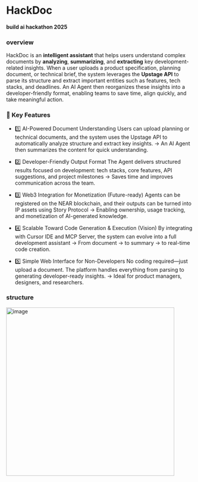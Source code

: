 # HackDoc
**build ai hackathon 2025**

### overview
HackDoc is an **intelligent assistant** that helps users understand complex documents by **analyzing**, **summarizing**, and **extracting** key development-related insights. When a user uploads a product specification, planning document, or technical brief, the system leverages the **Upstage API** to parse its structure and extract important entities such as features, tech stacks, and deadlines. An AI Agent then reorganizes these insights into a developer-friendly format, enabling teams to save time, align quickly, and take meaningful action. 


### 🔑 Key Features
- 1️⃣ AI-Powered Document Understanding
Users can upload planning or technical documents,
 and the system uses the Upstage API to automatically analyze structure and extract key insights.
 → An AI Agent then summarizes the content for quick understanding.

- 2️⃣ Developer-Friendly Output Format
The Agent delivers structured results focused on development:
 tech stacks, core features, API suggestions, and project milestones
 → Saves time and improves communication across the team.

- 3️⃣ Web3 Integration for Monetization (Future-ready)
Agents can be registered on the NEAR blockchain,
 and their outputs can be turned into IP assets using Story Protocol
 → Enabling ownership, usage tracking, and monetization of AI-generated knowledge.

- 4️⃣ Scalable Toward Code Generation & Execution (Vision)
By integrating with Cursor IDE and MCP Server,
 the system can evolve into a full development assistant
 → From document → to summary → to real-time code creation.

- 5️⃣ Simple Web Interface for Non-Developers
No coding required—just upload a document.
 The platform handles everything from parsing to generating developer-ready insights.
 → Ideal for product managers, designers, and researchers.
 
### structure
<img width="452" alt="image" src="https://github.com/user-attachments/assets/3965776b-4ab4-427c-af20-28f19de8e29e" />

